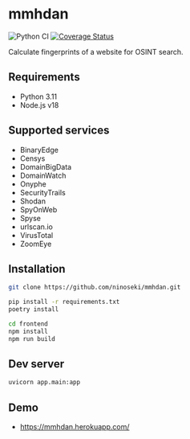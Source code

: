# mmhdan

![Python CI](https://github.com/ninoseki/mmhdan/workflows/Python%20CI/badge.svg)
[![Coverage Status](https://coveralls.io/repos/github/ninoseki/mmhdan/badge.svg?branch=master)](https://coveralls.io/github/ninoseki/mmhdan?branch=master)

Calculate fingerprints of a website for OSINT search.

## Requirements

- Python 3.11
- Node.js v18

## Supported services

- BinaryEdge
- Censys
- DomainBigData
- DomainWatch
- Onyphe
- SecurityTrails
- Shodan
- SpyOnWeb
- Spyse
- urlscan.io
- VirusTotal
- ZoomEye

## Installation

```bash
git clone https://github.com/ninoseki/mmhdan.git

pip install -r requirements.txt
poetry install

cd frontend
npm install
npm run build
```

## Dev server

```bash
uvicorn app.main:app
```

## Demo

- https://mmhdan.herokuapp.com/
